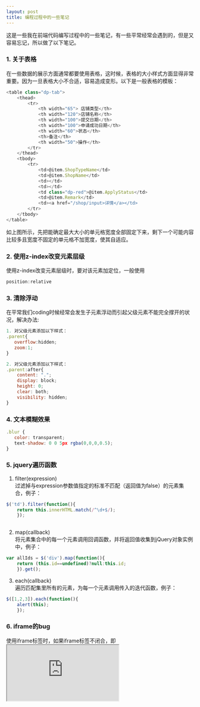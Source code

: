 ```yaml
---
layout: post
title: 编程过程中的一些笔记
---
```

这是一些我在前端代码编写过程中的一些笔记，有一些平常经常会遇到的，但是又容易忘记，所以做了以下笔记。

### 1. 关于表格

在一些数据的展示方面通常都要使用表格，这时候，表格的大小样式方面显得非常重要。因为一旦表格大小不合适，容易造成变形。以下是一般表格的模板：

```js
<table class="dp-tab">
    <thead>
        <tr>
            <th width="65"> 店铺类型</th>
            <th width="120">店铺名称</th>
            <th width="100">提交日期</th>
            <th width="100">申请成功日期</th>
            <th width="60">状态</th>
            <th>备注</th>
            <th width="50">操作</th>
        </tr>
    </thead>
    <tbody>
        <tr>
            <td>@item.ShopTypeName</td>
            <td>@item.ShopName</td>
            <td></td>
            <td></td>
            <td class="dp-red">@item.ApplyStatus</td>
            <td>@item.Remark</td>
            <td><a href="/shop/input>详情</a></td>
        </tr>
    </tbody>
</table>
```

如上图所示，先把能确定最大大小的单元格宽度全部固定下来，剩下一个可能内容比较多且宽度不固定的单元格不加宽度，使其自适应。
### 2. 使用z-index改变元素层级

使用z-index改变元素层级时，要对该元素加定位，一般使用

```js
position:relative
```

### 3. 清除浮动
在平常我们coding时候经常会发生子元素浮动而引起父级元素不能完全撑开的状况，解决办法:

```js
1. 对父级元素添加以下样式：
.parent{
   overflow:hidden;
   zoom:1; 
}

2. 对父级元素添加以下样式：
.parent:after{
    content: ".";
    display: block;
    height: 0;
    clear: both;
    visibility: hidden;
}
```

### 4. 文本模糊效果

```js
.blur {
   color: transparent;
   text-shadow: 0 0 5px rgba(0,0,0,0.5);
}
```

### 5. jquery遍历函数

1. filter(expression)  
过滤掉与expression参数值指定的标准不匹配（返回值为false）的元素集合，例子：

```js
$('td').filter(function(){
    return this.innerHTML.match(/^\d+$/);
    });
        
```

2. map(callback)  
将元素集合中的每一个元素调用回调函数，并将返回值收集到jQuery对象实例中，例子：

```js
var allIds = $('div').map(function(){
    return (this.id==undefined)?null:this.id;
    }).get();
```

3. each(callback)  
遍历匹配集里所有的元素，为每一个元素调用传入的迭代函数，例子：

```js
$([1,2,3]).each(function(){
    alert(this);
    });
```

### 6. iframe的bug

使用iframe标签时，如果iframe标签不闭合，即<iframe src="http://www.baidu.com" />会导致iframe标签后面的js代码不执行，所以iframe标签最好是写成：
```js
<iframe src=""></iframe>
```

### 7. 鼠标放在图片上，图片放大显示

```js
    var imgWid = 0 ;
    var imgHei = 0 ; //变量初始化
    var big = 1.1;//放大倍数
    $('.sw-con1,.sw-con2,.sw-con3').hover(function() {
        $(this).find("img").stop(true,true);
        var imgWid2 = 0;
        var imgHei2 = 0;//局部变量
        imgWid = $(this).find("img").width();
        imgHei = $(this).find("img").height();
        imgWid2 = imgWid * big;
        imgHei2 = imgHei * big;
        $(this).find('img').animate({
            width: imgWid2,
            height: imgHei2
        },"slow"
        );
    }, function() {
        $(this).find("img").stop().animate({"width":imgWid,"height":imgHei});
    });
```

### 8. 解决img标签间距问题

关于img标签间距问题：
  多个img之间有间距，包含img标签的div之间有间距块级元素包含内联元素如图片文字等时，内联元素默认是和父级元素的baseline（基线）对齐的，而baseline又和父级元素底边有一定的距离（这个距离和font有关，不一定是5px），所以以上代码的效果中不同div之间有间隙，这是因为图片与父元素的底边有距离。说到baseline呢，其实它是vertical-align属性的默认值，vertical-align属性是设置元素的垂直排列的，用来定义行内元素的基线相对于该元素所在行的基线的垂直对齐，除了baseline对齐方式之外，还可以是sub | super | top | text-top | middle | bottom | text-bottom |inherit（任何的版本的Internet Explorer （包括 IE8）都不支持属性值 "inherit"）。

　　知道了问题产生的原因，就好对症下药解决问题了，其实就是要消除baseline对齐方式产生的距离。所以，
　　方法1:很容易想到，把对齐方式改一下不就好了，于是设置img的vertical-align属性为bottom；

　　方法2:就是上文说的给父元素加上font-size:0的属性，既然这个距离和font有关，那么把字体大小设为0，总该没有距离了吧；

　　方法3：可由方法二想到，既然为0可以，那把行高设的很小可不可以呢？经试验发现，本例图片大小为200px，设line-height不大于12就能够消除间隙了，鉴于这个距离一般是5px，所以可以把line-height设为5px左右；
    
　　另外一个间隙是多个img标签的左右间隙，是由于img标签是行内元素，而事实是当行内元素之间有“回车”、“tab”、“空格”时就会出现间隙。

　　所以方法就是上文提到的，去掉img标签之间所有的空格，如果又不想把所有连续的行内元素写到一行，可以多行注释，把空格回车什么的注释掉，就像下图这样；当连续的行内元素不是img时，也可以通过设置父元素的font-size为0来消除左右间隙。
方法四：把img变成块级元素

### 9. 移动端字体设置：

```js
   body {
        font-family: "Helvetica Neue", Helvetica, STHeiTi, sans-serif;
    }
    //使用rem单位时，html的字体一般设置
    @media only screen and (min-width: 641px)
        html {
            font-size: 125%!important;
        }
    @media only screen and (min-width: 561px)
        html {
            font-size: 109%!important;
        }
    @media only screen and (min-width: 481px)
        html {
            font-size: 94%!important;
        }
    html {
        font-size: 62.5%;
    }
```

### 10. chrome浏览器，将html网页中input [file] 元素css样式中的'cursor'属性设置为'pointer'，但是鼠标移上去后的形状还是箭头。
解决办法：

为input [file]元素添加css样式：
```js
font-size：0;
cursor:pointer;

```

### 11. 模拟input[file]上传按钮，以及文件名获取方法如下：

```css
<a class="file-con" href="#">
    选择文件
    <input id="orderFile" type="file" />
</a>
<style>
.file-con {
    vertical-align: middle;
    text-align: center;
    line-height: 32px;
    color: #666;
    text-decoration: none;
    display: inline-block;
    width: 80px;
    height: 32px;
    background: #f6f6f6;
    position: relative;
    overflow: hidden;
    border: 1px solid #ccc;
    border-radius: 5px;
}

.file-con:hover {
    background: #efefef;
}

.file-con input {
    position: absolute;
    right: 0;
    top: 0;
    opacity: 0;
    filter: alpha(opacity=0);
    width: 80px;
    height: 32px;
    outline: none;
}
</style>
```

```js
<script>
    /**
     *获取文件名
     */
    function getFileName(path) {
        var pos1 = path.lastIndexOf('/');
        var pos2 = path.lastIndexOf('\\');
        var pos = Math.max(pos1, pos2)
        if (pos < 0)
            return path;
        else
            return path.substring(pos + 1);
    }
</script>                  
```


### 12. js判断电话号码运营商

```js
var isChinaMobile = /^1(3[4-9]|5[012789]|8[23478]|4[7]|7[8])\d{8}$/; //移动
var isChinaUnion = /^1(3[0-2]|5[56]|8[56]|4[5]|7[6])\d{8}$/; //联通
var isChinaTelcom = /^1(3[3])|(8[019])\d{8}$/; //电信

function check(telphone){
    if(telphone.length !== 11){
      alert("未检测到正确的手机号码");
    }else{
      if(isChinaMobile.test(telphone)){
        alert("移动");
      }else if(isChinaUnion.test(telphone)){
        alert("联通");
      }else if(isChinaTelcom.test(telphone)){
        alert("电信");
      }else{
        alert("未检测到正确的手机号码");
      }
    }
}

check("1324****322");
```

###13. 纯css小三角形
html:
```js
<ul class="dp_nav">
    <li><a href="">退出</a></li>
</ul>


```
样式：
```css
.dp_nav {
    display:none;
    position: absolute;
    min-width: 100px;
    padding: 5px 0;
    background-color: #fff;
    border: 1px solid #ccc;
    border: 1px solid rgba(0,0,0,0.2);
    line-height: 1.5em;
    text-align:center;
    -webkit-border-radius: 6px;
    -moz-border-radius: 6px;
    border-radius: 6px;
    -webkit-box-shadow: 0 5px 10px rgba(0,0,0,0.2);
    -moz-box-shadow: 0 5px 10px rgba(0,0,0,0.2);
    box-shadow: 0 5px 10px rgba(0,0,0,0.2);
    -webkit-background-clip: padding-box;
    -moz-background-clip: padding;
    background-clip: padding-box;
}
.dp_nav:before {
    content: '';
    display: inline-block;
    border-left: 7px solid transparent;
    border-right: 7px solid transparent;
    border-bottom: 7px solid #ccc;
    position: absolute;
    top: -7px;
    left: 9px;
}
.dp_nav:after {
    content: '';
    display: inline-block;
    border-left: 6px solid transparent;
    border-right: 6px solid transparent;
    border-bottom: 6px solid #fff;
    position: absolute;
    top: -6px;
    left: 10px;
}
```